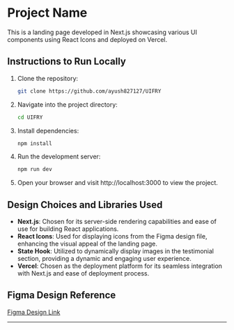 
# Project Name

This is a landing page developed in Next.js showcasing various UI components using React Icons and deployed on Vercel.

## Instructions to Run Locally

1. Clone the repository:

   ```bash
   git clone https://github.com/ayush827127/UIFRY
   ```

2. Navigate into the project directory:

   ```bash
   cd UIFRY
   ```

3. Install dependencies:

   ```bash
   npm install
   ```

4. Run the development server:

   ```bash
   npm run dev
   ```

5. Open your browser and visit http://localhost:3000 to view the project.

## Design Choices and Libraries Used

- **Next.js**: Chosen for its server-side rendering capabilities and ease of use for building React applications.
- **React Icons**: Used for displaying icons from the Figma design file, enhancing the visual appeal of the landing page.
- **State Hook**: Utilized to dynamically display images in the testimonial section, providing a dynamic and engaging user experience.
- **Vercel**: Chosen as the deployment platform for its seamless integration with Next.js and ease of deployment process.

## Figma Design Reference

[Figma Design Link](https://www.figma.com/design/dvc71PcUEYRKrtnZOapRtI/App-Landing-Page-Finance-Bank-Money-(Community)?node-id=101-135&t=69QfEBeGV4mAKzrK-1)

---
